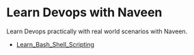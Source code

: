 # Learn Devops with Naveen
Learn Devops practically with real world scenarios with Naveen.

- [Learn_Bash_Shell_Scripting](https://github.com/naveenkumar0306/bash_shell_scripting/blob/main/bash.md)
